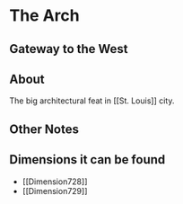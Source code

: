# The Arch
## Gateway to the West

## About
The big architectural feat in [[St. Louis]] city.

## Other Notes

## Dimensions it can be found
- [[Dimension728]]
- [[Dimension729]]